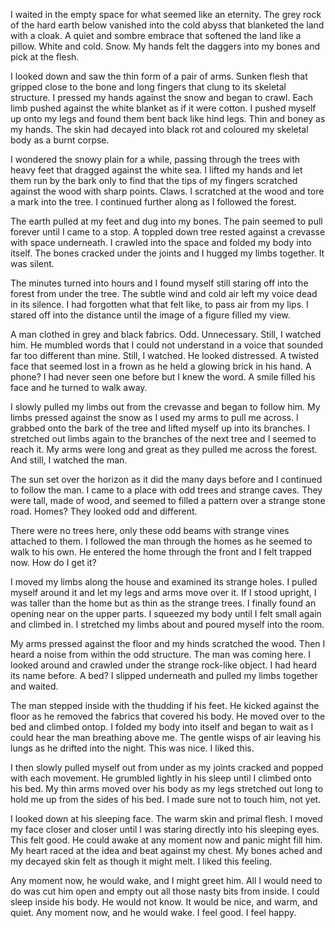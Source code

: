 I waited in the empty space for what seemed like an eternity. The grey rock of the hard earth below vanished into the cold abyss that blanketed the land with a cloak. A quiet and sombre embrace that softened the land like a pillow. White and cold. Snow. My hands felt the daggers into my bones and pick at the flesh.

I looked down and saw the thin form of a pair of arms. Sunken flesh that gripped close to the bone and long fingers that clung to its skeletal structure. I pressed my hands against the snow and began to crawl. Each limb pushed against the white blanket as if it were cotton. I pushed myself up onto my legs and found them bent back like hind legs. Thin and boney as my hands. The skin had decayed into black rot and coloured my skeletal body as a burnt corpse.

I wondered the snowy plain for a while, passing through the trees with heavy feet that dragged against the white sea. I lifted my hands and let them run by the bark only to find that the tips of my fingers scratched against the wood with sharp points. Claws. I scratched at the wood and tore a mark into the tree. I continued further along as I followed the forest.

The earth pulled at my feet and dug into my bones. The pain seemed to pull forever until I came to a stop. A toppled down tree rested against a crevasse with space underneath. I crawled into the space and folded my body into itself. The bones cracked under the joints and I hugged my limbs together. It was silent.

The minutes turned into hours and I found myself still staring off into the forest from under the tree. The subtle wind and cold air left my voice dead in its silence. I had forgotten what that felt like, to pass air from my lips. I stared off into the distance until the image of a figure filled my view.

A man clothed in grey and black fabrics. Odd. Unnecessary. Still, I watched him. He mumbled words that I could not understand in a voice that sounded far too different than mine. Still, I watched. He looked distressed. A twisted face that seemed lost in a frown as he held a glowing brick in his hand. A phone? I had never seen one before but I knew the word. A smile filled his face and he turned to walk away.

I slowly pulled my limbs out from the crevasse and began to follow him. My limbs pressed against the snow as I used my arms to pull me across. I grabbed onto the bark of the tree and lifted myself up into its branches. I stretched out limbs again to the branches of the next tree and I seemed to reach it. My arms were long and great as they pulled me across the forest. And still, I watched the man.

The sun set over the horizon as it did the many days before and I continued to follow the man. I came to a place with odd trees and strange caves. They were tall, made of wood, and seemed to filled a pattern over a strange stone road. Homes? They looked odd and different.

There were no trees here, only these odd beams with strange vines attached to them. I followed the man through the homes as he seemed to walk to his own. He entered the home through the front and I felt trapped now. How do I get it?

I moved my limbs along the house and examined its strange holes. I pulled myself around it and let my legs and arms move over it. If I stood upright, I was taller than the home but as thin as the strange trees. I finally found an opening near on the upper parts. I squeezed my body until I felt small again and climbed in. I stretched my limbs about and poured myself into the room. 

My arms pressed against the floor and my hinds scratched the wood. Then I heard a noise from within the odd structure. The man was coming here. I looked around and crawled under the strange rock-like object. I had heard its name before. A bed? I slipped underneath and pulled my limbs together and waited. 

The man stepped inside with the thudding if his feet. He kicked against the floor as he removed the fabrics that covered his body. He moved over to the bed and climbed ontop. I folded my body into itself and began to wait as I could hear the man breathing above me. The gentle wisps of air leaving his lungs as he drifted into the night. This was nice. I liked this.

I then slowly pulled myself out from under as my joints cracked and popped with each movement. He grumbled lightly in his sleep until I climbed onto his bed. My thin arms moved over his body as my legs stretched out long to hold me up from the sides of his bed. I made sure not to touch him, not yet.

I looked down at his sleeping face. The warm skin and primal flesh. I moved my face closer and closer until I was staring directly into his sleeping eyes. This felt good. He could awake at any moment now and panic might fill him. My heart raced at the idea and beat against my chest. My bones ached and my decayed skin felt as though it might melt. I liked this feeling. 

Any moment now, he would wake, and I might greet him. All I would need to do was cut him open and empty out all those nasty bits from inside. I could sleep inside his body. He would not know. It would be nice, and warm, and quiet. Any moment now, and he would wake. I feel good. I feel happy.